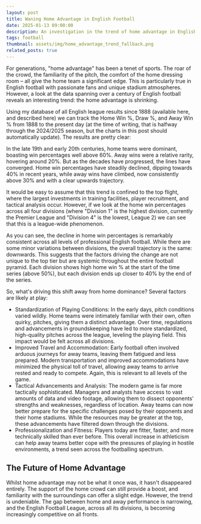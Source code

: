 ```yaml
---
layout: post
title: Waning Home Advantage in English Football
date: 2025-01-13 09:00:00
description: An investigation in the trend of home advantage in English football
tags: football
thumbnail: assets/img/home_advantage_trend_fallback.png
related_posts: true
---
```


For generations, "home advantage" has been a tenet of sports. The roar of the crowd, the familiarity of the pitch, the comfort of the home dressing room – all give the home team a significant edge. This is particularly true in English football with passionate fans and unique stadium atmospheres. However, a look at the data spanning over a century of English football reveals an interesting trend: the home advantage is shrinking.

Using my database of all English league results since 1888 (available here, and described here) we can track the Home Win %, Draw %, and Away Win % from 1888 to the present day (at the time of writing, that is halfway through the 2024/2025 season, but the charts in this post should automatically update). The results are pretty clear:

<html>
<div class="chart-container">
    <canvas id="resultsChart"></canvas>
  </div>
<img 
  id="fallbackImage1" 
  src="assets/img/home_advantage_trend_fallback.png" 
  alt="Fallback image for home, draw, away % win" 
  style="display: none; max-width: 100%;"
/>
</html>

In the late 19th and early 20th centuries, home teams were dominant, boasting win percentages well above 60%. Away wins were a relative rarity, hovering around 20%. But as the decades have progressed, the lines have converged. Home win percentages have steadily declined, dipping towards 40% in recent years, while away wins have climbed, now consistently above 30% and with a clear upwards trajectory.

It would be easy to assume that this trend is confined to the top flight, where the largest investments in training facilities, player recruitment, and tactical analysis occur. However, if we look at the home win percentages across all four divisions (where "Division 1" is the highest division, currently the Premier League and "Division 4" is the lowest, League 2) we can see that this is a league-wide phenomenon.

<html>
<div class="chart-container">
    <canvas id="divisionChart"></canvas>
  </div>
<img 
  id="fallbackImage2" 
  src="assets/img/home_advantage_trend_fallback_by_division.png" 
  alt="Fallback image for home win % by division" 
  style="display: none; max-width: 100%;"
/>
</html>

As you can see, the decline in home win percentages is remarkably consistent across all levels of professional English football. While there are some minor variations between divisions, the overall trajectory is the same: downwards. This suggests that the factors driving the change are not unique to the top tier but are systemic throughout the entire football pyramid. Each division shows high home win % at the start of the time series (above 50%), but each division ends up closer to 40% by the end of the series.

So, what's driving this shift away from home dominance? Several factors are likely at play:

- Standardization of Playing Conditions: In the early days, pitch conditions varied wildly. Home teams were intimately familiar with their own, often quirky, pitches, giving them a distinct advantage. Over time, regulations and advancements in groundskeeping have led to more standardized, high-quality pitches across the league, leveling the playing field. This impact would be felt across all divisions.
- Improved Travel and Accommodation: Early football often involved arduous journeys for away teams, leaving them fatigued and less prepared. Modern transportation and improved accommodations have minimized the physical toll of travel, allowing away teams to arrive rested and ready to compete. Again, this is relevant to all levels of the game.
- Tactical Advancements and Analysis: The modern game is far more tactically sophisticated. Managers and analysts have access to vast amounts of data and video footage, allowing them to dissect opponents' strengths and weaknesses, regardless of location. Away teams can now better prepare for the specific challenges posed by their opponents and their home stadiums. While the resources may be greater at the top, these advancements have filtered down through the divisions.
- Professionalization and Fitness: Players today are fitter, faster, and more technically skilled than ever before. This overall increase in athleticism can help away teams better cope with the pressures of playing in hostile environments, a trend seen across the footballing spectrum.

## The Future of Home Advantage

Whilst home advantage may not be what it once was, it hasn't disappeared entirely. The support of the home crowd can still provide a boost, and familiarity with the surroundings can offer a slight edge. However, the trend is undeniable. The gap between home and away performance is narrowing, and the English Football League, across all its divisions, is becoming increasingly competitive on all fronts.

<html>
<script src="https://cdn.jsdelivr.net/npm/papaparse@5.3.0/papaparse.min.js"></script>
<script src="https://cdn.jsdelivr.net/npm/chart.js"></script>
<script src="https://cdn.jsdelivr.net/npm/chartjs-plugin-zoom"></script>

<script>
        const resultsUrl = "https://raw.githubusercontent.com/seanelvidge/England-football-results/main/EnglandLeagueResults.csv";

        // Create chart variables in the global scope
        let resultsChart, divisionChart;

        Papa.parse(resultsUrl, {
            download: true,
            header: true,
            dynamicTyping: true,
            complete: function(results) {
                // 1) Check if we received valid data
          if (!results || !results.data || results.data.length === 0) {
              console.warn("No valid data returned. Showing fallback images.");
              showFallbackImages();
              return;
          }

          // 2) If there is an `errors` array with parse errors, handle that too
          if (results.errors && results.errors.length > 0) {
              console.warn("Papa Parse encountered errors. Showing fallback images:", results.errors);
              showFallbackImages();
              return;
          }

          // 3) Otherwise, data is good — proceed to create the charts
          const data = results.data;
          processData(data);
            },
			
			error: function(err) {
          // Papa Parse couldn't load the file at all
          console.error("Error loading remote data", err);
          showFallbackImages();
      }
        });
		
		function showFallbackImages() {
      // Hide both canvases
      document.getElementById("resultsChart").style.display = "none";
      document.getElementById("divisionChart").style.display = "none";

      // Show both fallback images
      document.getElementById("fallbackImage1").style.display = "block";
      document.getElementById("fallbackImage2").style.display = "block";
  }

        function processData(data) {
            const resultsBySeason = {};
            const resultsBySeasonAndDivision = {};

            data.forEach(row => {
				// Skip this row if Season or Result is missing
				if (!row.Season || !row.Result) {
					return;
				}
                const season = row.Season;
                const division = row.Division;
                const result = row.Result;

                // Overall Results by Season
                if (!resultsBySeason[season]) {
                    resultsBySeason[season] = { H: 0, D: 0, A: 0, total: 0 };
                }
                resultsBySeason[season][result]++;
                resultsBySeason[season].total++;

                // Results by Season and Division
                if (!resultsBySeasonAndDivision[season]) {
                    resultsBySeasonAndDivision[season] = {};
                }
                if (division && !resultsBySeasonAndDivision[season][division]) { // Check for undefined division
                    resultsBySeasonAndDivision[season][division] = { H: 0, D: 0, A: 0, total: 0 };
                }
                if (division) {
                    resultsBySeasonAndDivision[season][division][result]++;
                    resultsBySeasonAndDivision[season][division].total++;
                }
            });

            // Get the current season from the data
            const currentSeason = Object.keys(resultsBySeason).sort().pop();

            // Calculate Percentages and Standard Deviations
            const overallChartData = calculatePercentages(resultsBySeason, currentSeason);
            const divisionChartData = calculateDivisionPercentages(resultsBySeasonAndDivision);
            
            // Create Charts
            createResultsChart(overallChartData);
            createDivisionChart(divisionChartData);
        }

        function calculatePercentages(resultsBySeason, currentSeason) {
            const seasons = Object.keys(resultsBySeason).sort();
            const homeWins = [];
            const draws = [];
            const awayWins = [];
            const homeWinErrors = [];
            const drawErrors = [];
            const awayWinErrors = [];
            const filteredSeasons = []; // Array for keeping track of valid seasons

            seasons.forEach(season => {
                const results = resultsBySeason[season];
                const total = results.total;
        
                const hPercent = (results.H / total) * 100;
                const dPercent = (results.D / total) * 100;
                const aPercent = (results.A / total) * 100;
        
                // Calculate standard deviation (error bars)
                const hError = calculateStandardDeviation(results.H, total);
                const dError = calculateStandardDeviation(results.D, total);
                const aError = calculateStandardDeviation(results.A, total);
        
                if (season && season <= currentSeason) {
                    // Add valid season to the filtered array
                    filteredSeasons.push(season);
        
                    homeWins.push(hPercent);
                    draws.push(dPercent);
                    awayWins.push(aPercent);
            
                    homeWinErrors.push(hError);
                    drawErrors.push(dError);
                    awayWinErrors.push(aError);
                }
            });
            
            return {
                labels: filteredSeasons, // Use the filtered seasons for labels
                datasets: [
                    {
                        label: 'Home Win %',
                        data: homeWins,
                        borderColor: 'blue',
                        backgroundColor: 'transparent',
                        errorBars: homeWinErrors,
                    },
                    {
                        label: 'Draw %',
                        data: draws,
                        borderColor: 'green',
                        backgroundColor: 'transparent',
                        errorBars: drawErrors,
                    },
                    {
                        label: 'Away Win %',
                        data: awayWins,
                        borderColor: 'red',
                        backgroundColor: 'transparent',
                        errorBars: awayWinErrors,
                    }
                ]
            };
        }

        function calculateDivisionPercentages(resultsBySeasonAndDivision) {
            const seasons = Object.keys(resultsBySeasonAndDivision).sort();
            const datasets = {};
        
            seasons.forEach(season => {
                const divisions = Object.keys(resultsBySeasonAndDivision[season]);
                divisions.forEach(division => {
                    if (division && !datasets[division]) { // Check for undefined division
                        // Assign specific colors to each division
                        let color;
                        if (division === '1') {
                            color = 'red';
                        } else if (division === '2') {
                            color = 'blue';
                        } else if (division === '3') {
                            color = 'green';
                        } else if (division === '4') {
                            color = 'purple';
                        } else {
                            color = getRandomColor(); // Fallback to a random color
                        }

                        datasets[division] = {
                            label: `Division ${division}`,
                            data: [],
                            borderColor: color,
                            backgroundColor: 'transparent',
                            errorBars: [],
                        };
                    }
        
                    if (division) {
                        const results = resultsBySeasonAndDivision[season][division];
                        const total = results.total;
            
                        const hPercent = (results.H / total) * 100;
                        const dPercent = (results.D / total) * 100;
                        const aPercent = (results.A / total) * 100;
            
                        // Here we'll just use Home Win % for simplicity, but you can add others
                        datasets[division].data.push({x: season, y: hPercent});
                        datasets[division].errorBars.push(calculateStandardDeviation(results.H, total));
                    }
                });
            });
        
            return {
                labels: seasons,
                datasets: Object.values(datasets)
            };
        }
        
        function getRandomColor() {
            const letters = '0123456789ABCDEF';
            let color = '#';
            for (let i = 0; i < 6; i++) {
                color += letters[Math.floor(Math.random() * 16)];
            }
            return color;
        }

        function calculateStandardDeviation(count, total) {
            const p = count / total;
            const stdDev = Math.sqrt((p * (1 - p)) / total) * 100; // Convert to percentage
            return stdDev;
        }

        function createResultsChart(chartData) {
            const ctx = document.getElementById('resultsChart').getContext('2d');
            resultsChart = new Chart(ctx, {
                type: 'line',
                data: chartData,
                options: {
                    plugins: {
                        zoom: {
                            zoom: {
                                wheel: {
                                    enabled: false,
                                },
                                pinch: {
                                    enabled: true
                                },
                                mode: 'xy',
                            }
                        },
                        tooltip: {
                            callbacks: {
                                label: function(context) {
                                    let label = context.dataset.label || '';
                                    if (label) {
                                        label += ': ';
                                    }
                                    label += context.parsed.y.toFixed(2) + '%';
                                    return label;
                                },
                                footer: function(context) {
                                    const dataset = context[0.0].dataset;
                                    const error = dataset.errorBars[context[0.0].dataIndex];
                                    return `±${error.toFixed(2)}%`;
                                }
                            }
                        }
                    },
                    scales: {
                        y: {
                            beginAtZero: true,
                            title: {
                                display: true,
                                text: 'Percentage',
                                // Larger font size for axis title
                                font: {
                                    size: 16
                                }
                            },
                            // Larger font size for axis ticks
                            ticks: {
                                font: {
                                    size: 14
                                }
                            }
                        },
                        x: {
                            ticks: {
                                // Only show ticks for every 5 years
                                callback: function(value, index, values) {
                                    const year = this.getLabelForValue(value);
                                    if (year.endsWith('5') || year.endsWith('0')) {
                                        return year.substring(0, 4); // return EEOC format
                                    }
                                },
                                // Larger font size for axis ticks
                                font: {
                                    size: 14
                                }
                            },
                            title: {
                                display: true,
                                text: 'Season',
                                // Larger font size for axis title
                                font: {
                                    size: 16
                                }
                            }
                        }
                    }
                }
            });
        }

        function createDivisionChart(chartData) {
            const ctx = document.getElementById('divisionChart').getContext('2d');
            divisionChart = new Chart(ctx, {
                type: 'line',
                data: chartData,
                options: {
                    plugins: {
                        zoom: {
                            zoom: {
                                wheel: {
                                    enabled: false,
                                },
                                pinch: {
                                    enabled: true
                                },
                                mode: 'xy',
                            }
                        },
                        tooltip: {
                            callbacks: {
                                label: function(context) {
                                    let label = context.dataset.label || '';
                                    if (label) {
                                        label += ': ';
                                    }
                                    label += context.parsed.y.toFixed(2) + '%';
                                    return label;
                                },
                                footer: function(context) {
                                    const dataset = context[0.0].dataset;
                                    const error = dataset.errorBars[context[0.0].dataIndex];
                                    return `±${error.toFixed(2)}%`;
                                }
                            }
                        }
                    },
                    scales: {
                        y: {
                            beginAtZero: true,
                            title: {
                                display: true,
                                text: 'Percentage',
                                // Larger font size for axis title
                                font: {
                                    size: 16
                                }
                            },
                            // Larger font size for axis ticks
                            ticks: {
                                font: {
                                    size: 14
                                }
                            }
                        },
                        x: {
                            ticks: {
                                // Only show ticks for every 5 years
                                callback: function(value, index, values) {
                                    const year = this.getLabelForValue(value);
                                    if (year.endsWith('5') || year.endsWith('0')) {
                                        return year.substring(0, 4); // return EEOC format
                                    }
                                },
                                // Larger font size for axis ticks
                                font: {
                                    size: 14
                                }
                            },
                            title: {
                                display: true,
                                text: 'Season',
                                // Larger font size for axis title
                                font: {
                                    size: 16
                                }
                            }
                        }
                    },
                    plugins: {
                        title: {
                            display: true,
                            text: '% Home Wins per Division'
                        }
                    }
                }
            });
        }
    </script>
</html>
